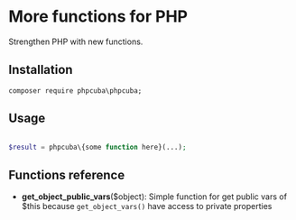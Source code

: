# More functions for PHP

Strengthen PHP with new functions.

## Installation

```
composer require phpcuba\phpcuba;
```

## Usage
```php

$result = phpcuba\{some function here}(...);

```

## Functions reference
- **get_object_public_vars**($object): Simple function for get public vars of $this because 
`get_object_vars()` have access to private properties
